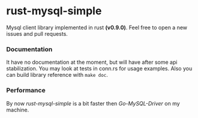 rust-mysql-simple
=================
Mysql client library implemented in rust **(v0.9.0)**. Feel free to open a new issues and pull requests.

### Documentation
It have no documentation at the moment, but will have after some api stabilization.
You may look at tests in conn.rs for usage examples. Also you can build library reference with ```make doc```.

### Performance
By now *rust-mysql-simple* is a bit faster then *Go-MySQL-Driver* on my machine.
